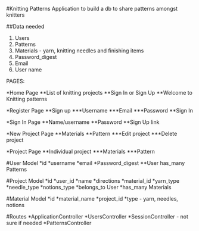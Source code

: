 #Knitting Patterns
Application to build a db to share patterns amongst knitters

##Data needed
1. Users
2. Patterns
3. Materials - yarn, knitting needles and finishing items
4. Password_digest
5. Email
6. User name

PAGES:

*Home Page
  **List of knitting projects
  **Sign In or Sign Up
  **Welcome to Knitting patterns

*Register Page
  **Sign up
    ***Username
    ***Email
    ***Password
  **Sign In

*Sign In Page
  **Name/username
  **Password
  **Sign Up link

*New Project Page
  **Materials
  **Pattern
    ***Edit project
    ***Delete project

*Project Page
  **Individual project
    ***Materials
    ***Pattern

#User Model
  *id
  *username
  *email
  *Password_digest
    **User has_many Patterns

#Project Model
  *id
  *user_id
  *name
  *directions
  *material_id
  *yarn_type
  *needle_type
  *notions_type
  *belongs_to User
  *has_many Materials

#Material Model
  *id
  *material_name
  *project_id
  *type - yarn, needles, notions

#Routes
  *ApplicationController
  *UsersController
  *SessionController - not sure if needed
  *PatternsController
